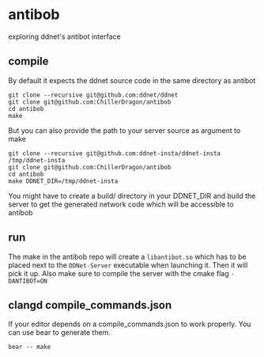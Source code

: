 # antibob
exploring ddnet's antibot interface

## compile

By default it expects the ddnet source code in the same
directory as antibot

```
git clone --recursive git@github.com:ddnet/ddnet
git clone git@github.com:ChillerDragon/antibob
cd antibob
make
```

But you can also provide the path to your server source as argument to make

```
git clone --recursive git@github.com:ddnet-insta/ddnet-insta /tmp/ddnet-insta
git clone git@github.com:ChillerDragon/antibob
cd antibob
make DDNET_DIR=/tmp/ddnet-insta
```

You might have to create a build/ directory in your DDNET_DIR
and build the server to get the generated network code which will
be accessible to antibob

## run

The make in the antibob repo will create a ``libantibot.so``
which has to be placed next to the ``DDNet-Server`` executable
when launching it. Then it will pick it up.
Also make sure to compile the server with the cmake flag
``-DANTIBOT=ON``

## clangd compile_commands.json

If your editor depends on a compile_commands.json to work properly.
You can use bear to generate them.

```
bear -- make
```

